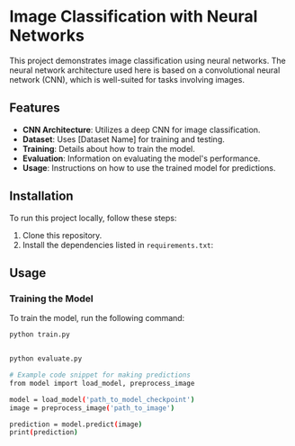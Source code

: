 # Image Classification with Neural Networks

This project demonstrates image classification using neural networks. The neural network architecture used here is based on a convolutional neural network (CNN), which is well-suited for tasks involving images.

## Features

- **CNN Architecture**: Utilizes a deep CNN for image classification.
- **Dataset**: Uses [Dataset Name] for training and testing.
- **Training**: Details about how to train the model.
- **Evaluation**: Information on evaluating the model's performance.
- **Usage**: Instructions on how to use the trained model for predictions.

## Installation

To run this project locally, follow these steps:

1. Clone this repository.
2. Install the dependencies listed in `requirements.txt`:


## Usage

### Training the Model

To train the model, run the following command:

```bash
python train.py


python evaluate.py

# Example code snippet for making predictions
from model import load_model, preprocess_image

model = load_model('path_to_model_checkpoint')
image = preprocess_image('path_to_image')

prediction = model.predict(image)
print(prediction)
